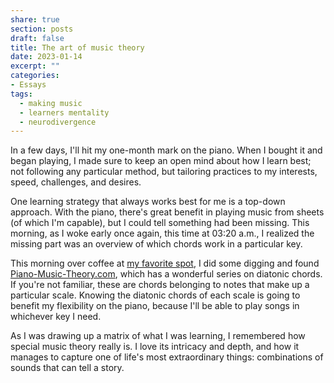 ```yaml
---
share: true
section: posts
draft: false
title: The art of music theory
date: 2023-01-14
excerpt: ""
categories:
- Essays
tags:
  - making music
  - learners mentality
  - neurodivergence
---
```



In a few days, I'll hit my one-month mark on the piano. When I bought it and began playing, I made sure to keep an open mind about how I learn best; not following any particular method, but tailoring practices to my interests, speed, challenges, and desires. 

One learning strategy that always works best for me is a top-down approach. With the piano, there's great benefit in playing music from sheets (of which I'm capable), but I could tell something had been missing. This morning, as I woke early once again, this time at 03:20 a.m., I realized the missing part was an overview of which chords work in a particular key.

This morning over coffee at [my favorite spot](https://www.instagram.com/ccjavaplein), I did some digging and found [Piano-Music-Theory.com](https://piano-music-theory.com/), which has a wonderful series on diatonic chords. If you're not familiar, these are chords belonging to notes that make up a particular scale. Knowing the diatonic chords of each scale is going to benefit my flexibility on the piano, because I'll be able to play songs in whichever key I need.

As I was drawing up a matrix of what I was learning, I remembered how special music theory really is. I love its intricacy and depth, and how it manages to capture one of life's most extraordinary things: combinations of sounds that can tell a story.
